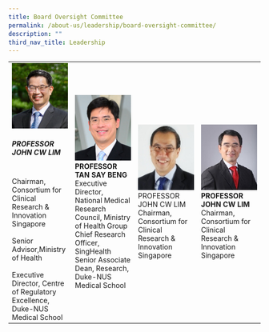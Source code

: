 ```yaml
---
title: Board Oversight Committee
permalink: /about-us/leadership/board-oversight-committee/
description: ""
third_nav_title: Leadership
---
```

<table>
	<tbody>
		<tr>
			<td style="width:25%">
				<img src="/images/Leadership/Board%20Oversight%20Committee/prof-john-cw-lim_2.jpg">
				<h5>PROFESSOR JOHN CW LIM</h5>
				<br>Chairman,<br>Consortium for Clinical Research &amp; Innovation Singapore<br><br>Senior Advisor,Ministry of Health<br><br>Executive Director, Centre of Regulatory Excellence, Duke-NUS Medical School
			</td>
			<td style="width:25%">
				<img src="/images/Leadership/Board%20Oversight%20Committee/aprof-tan-say-beng(1).jpg">
				<b>PROFESSOR TAN SAY BENG</b>
				<br>Executive Director, National Medical Research Council, Ministry of Health Group Chief Research Officer, SingHealth Senior Associate Dean, Research, Duke-NUS Medical School
			</td>
			<td style="width:25%">
				<img src="/images/Leadership/Board%20Oversight%20Committee/soh-gim-teik-2016-ar-01-01-1.jpg">PROFESSOR JOHN CW LIM
				<br>Chairman,<br>Consortium for Clinical Research &amp; Innovation Singapore
			</td>
			<td style="width:25%">
				<img src="/images/Leadership/Board%20Oversight%20Committee/aprof-matthew-ng_2.jpg">
				<b>PROFESSOR JOHN CW LIM</b>
				<br>Chairman,<br>Consortium for Clinical Research &amp; Innovation Singapore
			</td>
		</tr>
	</tbody>
	</table>
	
